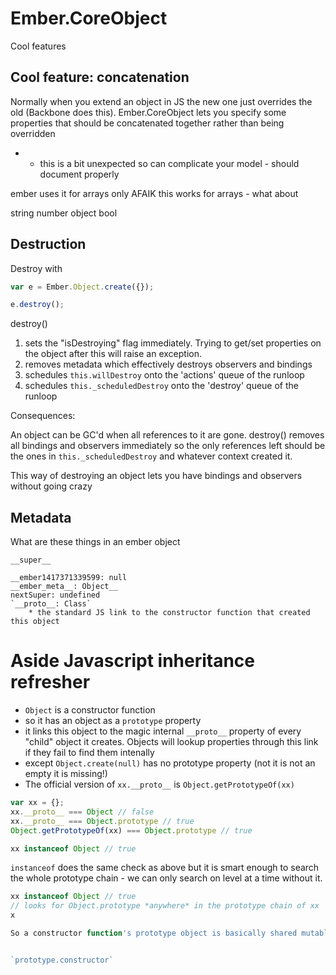 
# Ember.CoreObject

Cool features

## Cool feature: concatenation

Normally when you extend an object in JS the new one just overrides the old (Backbone does this). Ember.CoreObject lets you specify some properties that should be concatenated together rather than being overridden

* - this is a bit unexpected so can complicate your model - should document properly

ember uses it for arrays only AFAIK
this works for arrays - what about

string
number
object
bool

## Destruction

Destroy with

```js
var e = Ember.Object.create({});

e.destroy();
```


destroy()

1. sets the "isDestroying" flag immediately. Trying to get/set properties on the object after this will raise an exception.
2. removes metadata which effectively destroys observers and bindings
3. schedules `this.willDestroy` onto the 'actions' queue of the runloop
3. schedules `this._scheduledDestroy` onto the 'destroy' queue of the runloop

Consequences:

An object can be GC'd when all references to it are gone. destroy() removes all bindings and observers immediately so the only references left should be the ones in `this._scheduledDestroy` and whatever context created it.

This way of destroying an object lets you have bindings and observers without going crazy



## Metadata

What are these things in an ember object

```
__super__

__ember1417371339599: null
__ember_meta__: Object__
nextSuper: undefined
`__proto__: Class`
    * the standard JS link to the constructor function that created this object

```

# Aside Javascript inheritance refresher


* `Object` is a constructor function
* so it has an object as a `prototype` property
* it links this object to the magic internal `__proto__` property of every "child" object it creates. Objects will lookup properties through this link if they fail to find them intenally
* except `Object.create(null)` has no prototype property (not it is not an empty it is missing!)
* The official version of `xx.__proto__` is `Object.getPrototypeOf(xx)`

```js
var xx = {};
xx.__proto__ === Object // false
xx.__proto__ === Object.prototype // true
Object.getPrototypeOf(xx) === Object.prototype // true

xx instanceof Object // true
```

`instanceof` does the same check as above but it is smart enough to search the whole prototype chain - we can only search on level at a time without it.

```js
xx instanceof Object // true
// looks for Object.prototype *anywhere* in the prototype chain of xx
x

So a constructor function's prototype object is basically shared mutable state. You probably want to pretend that it is immutable for your sanity.


`prototype.constructor`


```
